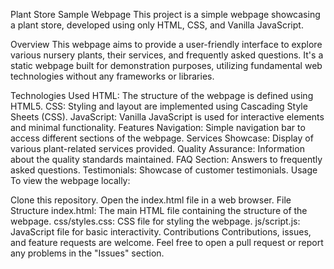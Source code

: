 Plant Store Sample Webpage
This project is a simple webpage showcasing a plant store, developed using only HTML, CSS, and Vanilla JavaScript.

Overview
This webpage aims to provide a user-friendly interface to explore various nursery plants, their services, and frequently asked questions. It's a static webpage built for demonstration purposes, utilizing fundamental web technologies without any frameworks or libraries.

Technologies Used
HTML: The structure of the webpage is defined using HTML5.
CSS: Styling and layout are implemented using Cascading Style Sheets (CSS).
JavaScript: Vanilla JavaScript is used for interactive elements and minimal functionality.
Features
Navigation: Simple navigation bar to access different sections of the webpage.
Services Showcase: Display of various plant-related services provided.
Quality Assurance: Information about the quality standards maintained.
FAQ Section: Answers to frequently asked questions.
Testimonials: Showcase of customer testimonials.
Usage
To view the webpage locally:

Clone this repository.
Open the index.html file in a web browser.
File Structure
index.html: The main HTML file containing the structure of the webpage.
css/styles.css: CSS file for styling the webpage.
js/script.js: JavaScript file for basic interactivity.
Contributions
Contributions, issues, and feature requests are welcome. Feel free to open a pull request or report any problems in the "Issues" section.
